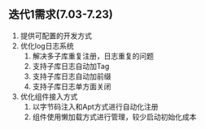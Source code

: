 ## 迭代1需求(7.03-7.23)
1. 提供可配置的开发方式
2. 优化log日志系统
    1. 解决多子库重复注册，日志重复的问题
    2. 支持子库日志自动加Tag
    3. 支持子库日志自动加前缀
    4. 支持子库日志单方面关闭
3. 优化组件接入方式
    1. 以字节码注入和Apt方式进行自动化注册
    2. 组件使用懒加载方式进行管理，较少启动初始化成本